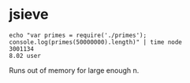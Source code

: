 jsieve
======

    echo "var primes = require('./primes'); console.log(primes(50000000).length)" | time node
    3001134
    8.02 user

Runs out of memory for large enough n. 
